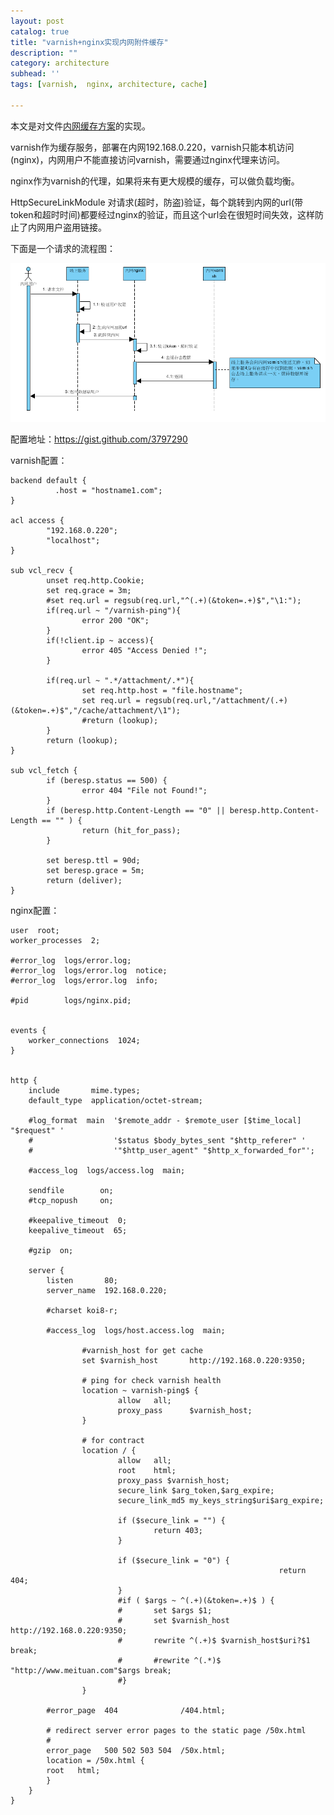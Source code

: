 ```yaml
---
layout: post
catalog: true
title: "varnish+nginx实现内网附件缓存"
description: ""
category: architecture
subhead: ''
tags: [varnish,  nginx, architecture, cache]

---
```


本文是对文件[内网缓存方案](http://blog.lichengwu.cn/architecture/2012/04/19/internal-cache/)的实现。
 
 
varnish作为缓存服务，部署在内网192.168.0.220，varnish只能本机访问(nginx)，内网用户不能直接访问varnish，需要通过nginx代理来访问。

nginx作为varnish的代理，如果将来有更大规模的缓存，可以做负载均衡。

HttpSecureLinkModule 对请求(超时，防盗)验证，每个跳转到内网的url(带token和超时时间)都要经过nginx的验证，而且这个url会在很短时间失效，这样防止了内网用户盗用链接。
 
下面是一个请求的流程图：

![image](/images/architecture/cache_varnish_zps682d4519.png)

配置地址：https://gist.github.com/3797290
 
varnish配置：
 
 
    backend default {  
              .host = "hostname1.com";         
    }  
  
    acl access {  
            "192.168.0.220";  
            "localhost";  
    }  
 
    sub vcl_recv {  
            unset req.http.Cookie;  
            set req.grace = 3m;  
            #set req.url = regsub(req.url,"^(.+)(&token=.+)$","\1:");  
            if(req.url ~ "/varnish-ping"){  
                    error 200 "OK";  
            }  
            if(!client.ip ~ access){  
                    error 405 "Access Denied !";  
            }  
          
            if(req.url ~ ".*/attachment/.*"){  
                    set req.http.host = "file.hostname";  
                    set req.url = regsub(req.url,"/attachment/(.+)(&token=.+)$","/cache/attachment/\1");  
                    #return (lookup);  
            }  
            return (lookup);  
    }  
  
    sub vcl_fetch {  
            if (beresp.status == 500) {  
                    error 404 "File not Found!";  
            }  
            if (beresp.http.Content-Length == "0" || beresp.http.Content-Length == "" ) {  
                    return (hit_for_pass);  
            }  
  
            set beresp.ttl = 90d;  
            set beresp.grace = 5m;  
            return (deliver);  
    }           
 
nginx配置：
  
    user  root;  
    worker_processes  2;  
  
    #error_log  logs/error.log;  
    #error_log  logs/error.log  notice;  
    #error_log  logs/error.log  info;  
  
    #pid        logs/nginx.pid;  
  
  
    events {  
        worker_connections  1024;  
    }  
  
  
    http {  
        include       mime.types;  
        default_type  application/octet-stream;  
  
        #log_format  main  '$remote_addr - $remote_user [$time_local] "$request" '  
        #                  '$status $body_bytes_sent "$http_referer" '  
        #                  '"$http_user_agent" "$http_x_forwarded_for"';  
  
        #access_log  logs/access.log  main;  
  
        sendfile        on;  
        #tcp_nopush     on;  
  
        #keepalive_timeout  0;  
        keepalive_timeout  65;  
  
        #gzip  on;  
  
        server {  
            listen       80;  
            server_name  192.168.0.220;  
  
            #charset koi8-r;  
  
            #access_log  logs/host.access.log  main;  
  
                    #varnish_host for get cache  
                    set $varnish_host       http://192.168.0.220:9350;  
  
                    # ping for check varnish health  
                    location ~ varnish-ping$ {  
                            allow   all;  
                            proxy_pass      $varnish_host;  
                    }  
  
                    # for contract  
                    location / {  
                            allow   all;  
                            root    html;  
                            proxy_pass $varnish_host;  
                            secure_link $arg_token,$arg_expire;  
                            secure_link_md5 my_keys_string$uri$arg_expire;  
  
                            if ($secure_link = "") {  
                                    return 403;  
                            }  
  
                            if ($secure_link = "0") {  
                                                                return 404;  
                            }  
                            #if ( $args ~ ^(.+)(&token=.+)$ ) {  
                            #       set $args $1;  
                            #       set $varnish_host   http://192.168.0.220:9350;  
                            #       rewrite ^(.+)$ $varnish_host$uri?$1 break;  
                            #       #rewrite ^(.*)$ "http://www.meituan.com"$args break;  
                            #}  
                    }  
  
            #error_page  404              /404.html;  
  
            # redirect server error pages to the static page /50x.html  
            #  
            error_page   500 502 503 504  /50x.html;  
            location = /50x.html {  
            root   html;  
            }  
        }  
    }  
 
 



